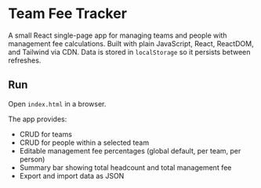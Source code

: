 # Team Fee Tracker

A small React single-page app for managing teams and people with management fee calculations. Built with plain JavaScript, React, ReactDOM, and Tailwind via CDN. Data is stored in `localStorage` so it persists between refreshes.

## Run

Open `index.html` in a browser.

The app provides:
- CRUD for teams
- CRUD for people within a selected team
- Editable management fee percentages (global default, per team, per person)
- Summary bar showing total headcount and total management fee
- Export and import data as JSON
